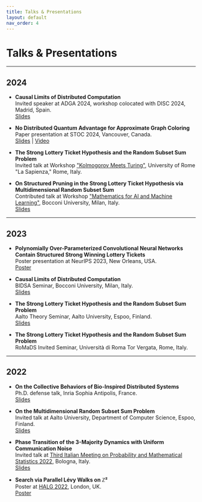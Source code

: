 ```yaml
---
title: Talks & Presentations
layout: default
nav_order: 4
---
```


# Talks & Presentations

---

## 2024

- **Causal Limits of Distributed Computation**  
  Invited speaker at ADGA 2024, workshop colocated with DISC 2024, Madrid, Spain.  
  [Slides](https://drive.google.com/file/d/1d1UUgQt7oAZBqePuHIpt038sONSVeTBT/view?usp=sharing)

- **No Distributed Quantum Advantage for Approximate Graph Coloring**  
  Paper presentation at STOC 2024, Vancouver, Canada.  
  [Slides](https://drive.google.com/file/d/1wAUFZeghfWZqSxaM9wkrBl2SRB1hu95K/view?usp=sharing) | [Video](https://www.youtube.com/watch?v=BfuyjNj_aKs&t=647s)

- **The Strong Lottery Ticket Hypothesis and the Random Subset Sum Problem**  
  Invited talk at Workshop ["Kolmogorov Meets Turing"](https://sites.google.com/uniroma1.it/kmt-2024), University of Rome "La Sapienza," Rome, Italy.

- **On Structured Pruning in the Strong Lottery Ticket Hypothesis via Multidimensional Random Subset Sum**  
  Contributed talk at Workshop ["Mathematics for AI and Machine Learning"](https://dec.unibocconi.eu/mathematics-artificial-intelligence-and-machine-learning), Bocconi University, Milan, Italy.  
  [Slides](https://drive.google.com/file/d/1adkSxTuNYPxugIQQUHeXCBWD3jQj3Obg/view?usp=sharing)

---

## 2023

- **Polynomially Over-Parameterized Convolutional Neural Networks Contain Structured Strong Winning Lottery Tickets**  
  Poster presentation at NeurIPS 2023, New Orleans, USA.  
  [Poster](https://neurips.cc/media/PosterPDFs/NeurIPS%202023/71487.png?t=1699528090.321876)

- **Causal Limits of Distributed Computation**  
  BIDSA Seminar, Bocconi University, Milan, Italy.  
  [Slides](https://drive.google.com/file/d/1tvL4cYt5sTGnQmwMn3AGu_FdfYZySw02/view?usp=sharing)

- **The Strong Lottery Ticket Hypothesis and the Random Subset Sum Problem**  
  Aalto Theory Seminar, Aalto University, Espoo, Finland.  
  [Slides](https://drive.google.com/file/d/1jrKQQ5tpiz0ixAImWQO276oD-WWxrBtG/view?usp=sharing)

- **The Strong Lottery Ticket Hypothesis and the Random Subset Sum Problem**  
  RoMaDS Invited Seminar, Università di Roma Tor Vergata, Rome, Italy.

---

## 2022

- **On the Collective Behaviors of Bio-Inspired Distributed Systems**  
  Ph.D. defense talk, Inria Sophia Antipolis, France.  
  [Slides](https://drive.google.com/file/d/1ChaNXR3ia-I-xVMS7aacm9Meisu9fnvf/view?usp=sharing)

- **On the Multidimensional Random Subset Sum Problem**  
  Invited talk at Aalto University, Department of Computer Science, Espoo, Finland.  
  [Slides](https://drive.google.com/file/d/1JnYoZhHo_7WTBpdRhwQ00Qh5YM_2rXBE/view?usp=sharing)

- **Phase Transition of the 3-Majority Dynamics with Uniform Communication Noise**  
  Invited talk at [Third Italian Meeting on Probability and Mathematical Statistics 2022](https://site.unibo.it/probstat/en/about-1/general-information), Bologna, Italy.  
  [Slides](https://drive.google.com/file/d/1_Nw0XDvW3MBKCwSEi7dJ8ECfQLk81s12/view?usp=sharing)

- **Search via Parallel Lévy Walks on ℤ²**  
  Poster at [HALG 2022](https://www.lse.ac.uk/HALG-2022), London, UK.  
  [Poster](https://drive.google.com/file/d/1XVYk4LQD_uw-mDsmVqv_Sqs8eFaolWSS/view?usp=sharing)
